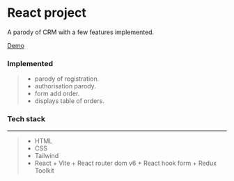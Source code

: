 # React project

A parody of CRM with a few features implemented.

[Demo](https://paradox1390.github.io/weather/)

### Implemented

> - parody of registration.
> - authorisation parody.
> - form add order.
> - displays table of orders.

### Tech stack

---

> - HTML
> - CSS
> - Tailwind
> - React
    + Vite
    + React router dom v6
    + React hook form
    + Redux Toolkit
